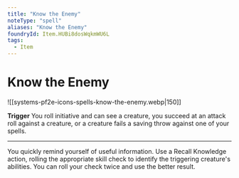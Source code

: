 ```yaml
---
title: "Know the Enemy"
noteType: "spell"
aliases: "Know the Enemy"
foundryId: Item.HUBi8dosWqkmWU6L
tags:
  - Item
---
```


# Know the Enemy
![[systems-pf2e-icons-spells-know-the-enemy.webp|150]]

**Trigger** You roll initiative and can see a creature, you succeed at an attack roll against a creature, or a creature fails a saving throw against one of your spells.

* * *

You quickly remind yourself of useful information. Use a Recall Knowledge action, rolling the appropriate skill check to identify the triggering creature's abilities. You can roll your check twice and use the better result.
